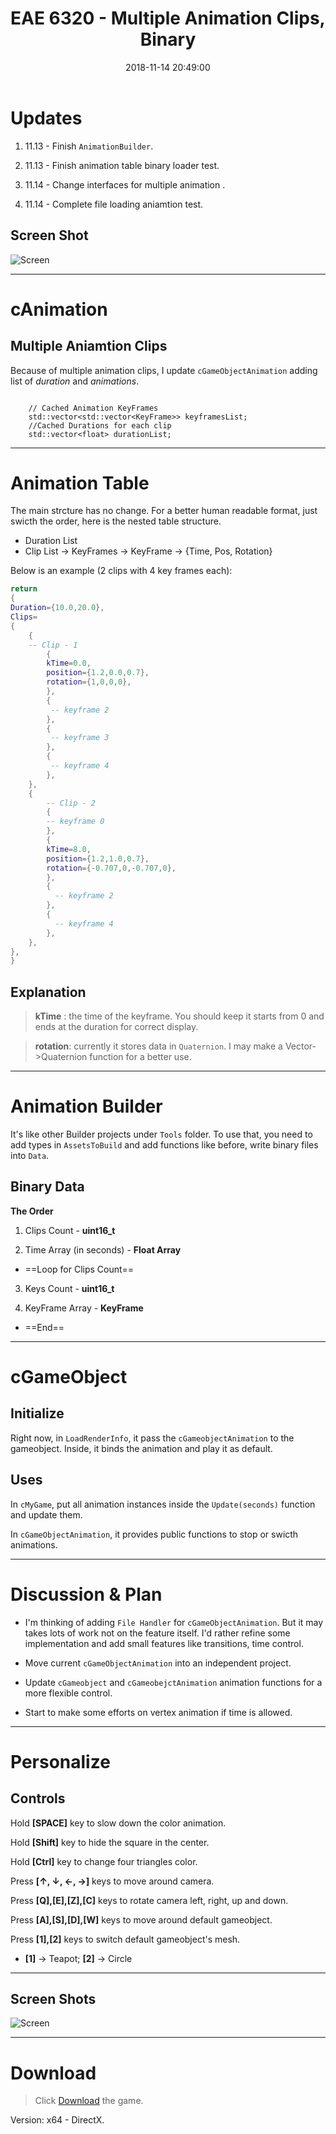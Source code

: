 ﻿---
title: EAE 6320  - Multiple Animation Clips, Binary  
date: 2018-11-14 20:49:00
tags: 
- Entertainment Arts Engineering 
- Graphics
- C++
- Animation
- Binary
categories: 
- Engineering
- EAE 6320 Explore
thumbnail: https://media.giphy.com/media/12kd8g767vzGXm/giphy.gif
toc: true
---

# Updates
1. 11.13 - Finish `AnimationBuilder`.

2. 11.13 - Finish animation table binary loader test.
	
3. 11.14 - Change interfaces for multiple animation . 

4. 11.14 - Complete file loading aniamtion test.


<!--more--> 

## Screen Shot

![Screen](https://chenmi-ink-1252570167.cos.na-siliconvalley.myqcloud.com/EAE6320/Output.gif)

***



# cAnimation

## Multiple Aniamtion Clips

Because of multiple animation clips, I update `cGameObjectAnimation` adding list of *duration* and *animations*.

```

	// Cached Animation KeyFrames
	std::vector<std::vector<KeyFrame>> keyframesList;
	//Cached Durations for each clip
	std::vector<float> durationList;

```

***

# Animation Table 

The main strcture has no change. For a better human readable format, just swicth the order, here is the nested table structure. 

- Duration List 
- Clip List -> KeyFrames -> KeyFrame -> {Time, Pos, Rotation} 

Below is an example (2 clips with 4 key frames each):

```Lua
return
{
Duration={10.0,20.0},
Clips=
{
	{
	-- Clip - 1
		{
		kTime=0.0,
		position={1.2,0.0,0.7},
		rotation={1,0,0,0},
		},
		{
		 -- keyframe 2
		},
		{
		 -- keyframe 3
		},
		{
		 -- keyframe 4
		},
	},	
	{
		-- Clip - 2
		{
	    -- keyframe 0
		},
		{
		kTime=8.0,
	    position={1.2,1.0,0.7},
		rotation={-0.707,0,-0.707,0},
		},
		{
		  -- keyframe 2
		},
		{
		  -- keyframe 4
		},
	},
},
}

```


## Explanation

> **kTime** : the time of the keyframe. You should keep it starts from 0 and ends at the duration for correct display.

> **rotation**: currently it stores data in `Quaternion`.  I may make a Vector->Quaternion function for a better use.  

***

# Animation Builder

It's like other Builder projects under `Tools` folder. To use that, you need to add types in `AssetsToBuild` and add functions like before, write binary files into `Data`. 

## Binary Data

**The Order**

1. Clips Count - **uint16_t**

2. Time Array (in seconds) -  **Float Array**

- ==Loop for Clips Count==

3. Keys Count - **uint16_t**

4. KeyFrame Array - **KeyFrame**

- ==End==



***
# cGameObject

## Initialize

Right now, in `LoadRenderInfo`, it pass the `cGameobjectAnimation` to the gameobject. Inside, it binds the animation and play it as default. 

## Uses

In `cMyGame`, put all animation instances inside the `Update(seconds)` function and update them. 

In `cGameObjectAnimation`, it provides public functions to stop or swicth animations.

***
# Discussion & Plan

- I'm thinking of adding `File Handler` for `cGameObjectAnimation`. But it may takes lots of work not on the feature itself. I'd rather refine some implementation and add small features like transitions, time control.

- Move current `cGameObjectAnimation` into an independent project.

- Update `cGameobject` and `cGameobejctAnimation` animation functions for a more flexible control. 


- Start to make some efforts on vertex animation if time is allowed.


***
# Personalize

## Controls

Hold **[SPACE]** key to slow down the color animation. 

Hold **[Shift]** key to hide the square in the center.

Hold **[Ctrl]** key to change four triangles color.

Press **[↑, ↓, ←, →]** keys to move around camera. 

Press **[Q],[E],[Z],[C]** keys to rotate camera left, right, up and down.

Press **[A],[S],[D],[W]** keys to move around default gameobject.

Press **[1],[2]** keys to switch default gameobject's mesh. 
- **[1]** -> Teapot; **[2]** -> Circle

***

## Screen Shots

![Screen](https://chenmi-ink-1252570167.cos.na-siliconvalley.myqcloud.com/EAE6320/Output.gif)


***


# Download

> Click [Download](https://chenmi-ink-1252570167.cos.na-siliconvalley.myqcloud.com/EAE6320Zip/A11MyGame_.zip) the game.

Version: x64 - DirectX.


